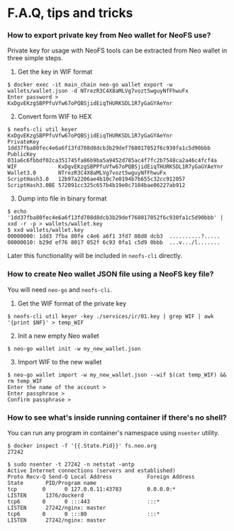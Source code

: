 # F.A.Q, tips and tricks


### How to export private key from Neo wallet for NeoFS use?

Private key for usage with NeoFS tools can be extracted from Neo wallet in three
simple steps.

1. Get the key in WIF format

```
$ docker exec -it main_chain neo-go wallet export -w wallets/wallet.json -d NTrezR3C4X8aMLVg7vozt5wguyNfFhwuFx
Enter password >
KxDgvEKzgSBPPfuVfw67oPQBSjidEiqTHURKSDL1R7yGaGYAeYnr
```

2. Convert form WIF to HEX

```
$ neofs-cli util keyer KxDgvEKzgSBPPfuVfw67oPQBSjidEiqTHURKSDL1R7yGaGYAeYnr
PrivateKey      1dd37fba80fec4e6a6f13fd708d8dcb3b29def768017052f6c930fa1c5d90bbb
PublicKey       031a6c6fbbdf02ca351745fa86b9ba5a9452d785ac4f7fc2b7548ca2a46c4fcf4a
WIF             KxDgvEKzgSBPPfuVfw67oPQBSjidEiqTHURKSDL1R7yGaGYAeYnr
Wallet3.0       NTrezR3C4X8aMLVg7vozt5wguyNfFhwuFx
ScriptHash3.0   12b97a2206ae4b10c7e0194b7b655c32cc912057
ScriptHash3.0BE 572091cc325c657b4b19e0c7104bae06227ab912
```

3. Dump into file in binary format

```
$ echo '1dd37fba80fec4e6a6f13fd708d8dcb3b29def768017052f6c930fa1c5d90bbb' | xxd -r -p > wallets/wallet.key
$ xxd wallets/wallet.key
00000000: 1dd3 7fba 80fe c4e6 a6f1 3fd7 08d8 dcb3  ..........?.....
00000010: b29d ef76 8017 052f 6c93 0fa1 c5d9 0bbb  ...v.../l.......
```

Later this functionality will be included in `neofs-cli` directly.

### How to create Neo wallet JSON file using a NeoFS key file?

You will need `neo-go` and `neofs-cli`.

1. Get the WIF format of the private key

```
$ neofs-cli util keyer -key ./services/ir/01.key | grep WIF | awk '{print $NF}' > temp_WIF
```

2. Init a new empty Neo wallet

```
$ neo-go wallet init -w my_new_wallet.json
```

3. Import WIF to the new wallet

```
$ neo-go wallet import -w my_new_wallet.json --wif $(cat temp_WIF) && rm temp_WIF
Enter the name of the account > 
Enter passphrase > 
Confirm passphrase > 
```

### How to see what's inside running container if there's no shell?

You can run any program in container's namespace using `nsenter` utility.

```
$ docker inspect -f '{{.State.Pid}}' fs.neo.org
27242

$ sudo nsenter -t 27242 -n netstat -antp
Active Internet connections (servers and established)
Proto Recv-Q Send-Q Local Address           Foreign Address         State       PID/Program name
tcp        0      0 127.0.0.11:43783        0.0.0.0:*               LISTEN      1376/dockerd
tcp6       0      0 :::443                  :::*                    LISTEN      27242/nginx: master
tcp6       0      0 :::80                   :::*                    LISTEN      27242/nginx: master
```
